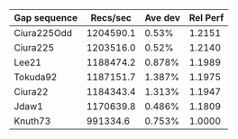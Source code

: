 | Gap sequence | Recs/sec | Ave dev | Rel Perf |
|---------------|----------|---------|---------|
| Ciura225Odd | 1204590.1 | 0.53% | 1.2151 | 
| Ciura225 | 1203516.0 | 0.52% | 1.2140 | 
| Lee21 | 1188474.2 | 0.878% | 1.1989 | 
| Tokuda92 | 1187151.7 | 1.387% | 1.1975 | 
| Ciura22 | 1184343.4 | 1.313% | 1.1947 | 
| Jdaw1 | 1170639.8 | 0.486% | 1.1809 | 
| Knuth73 | 991334.6 | 0.753% | 1.0000 | 

